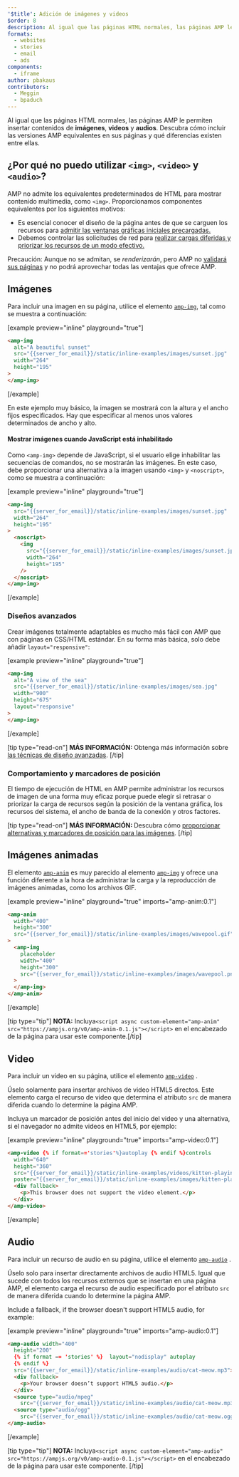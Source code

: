 ```yaml
---
'$title': Adición de imágenes y videos
$order: 8
description: Al igual que las páginas HTML normales, las páginas AMP le permiten insertar contenidos de imágenes, videos y  audios. Descubra cómo...
formats:
  - websites
  - stories
  - email
  - ads
components:
  - iframe
author: pbakaus
contributors:
  - Meggin
  - bpaduch
---
```


Al igual que las páginas HTML normales, las páginas AMP le permiten insertar contenidos de **imágenes**, **videos** y **audios**. Descubra cómo incluir las versiones AMP equivalentes en sus páginas y qué diferencias existen entre ellas.

## ¿Por qué no puedo utilizar <code>&lt;img></code>, <code>&lt;video></code> y <code>&lt;audio></code>?

AMP no admite los equivalentes predeterminados de HTML para mostrar contenido multimedia, como `<img>`. Proporcionamos componentes equivalentes por los siguientes motivos:

- Es esencial conocer el diseño de la página antes de que se carguen los recursos para [admitir las ventanas gráficas iniciales precargadas.](../../../../about/how-amp-works.html#size-all-resources-statically)
- Debemos controlar las solicitudes de red para [realizar cargas diferidas y priorizar los recursos de un modo efectivo.](../../../../about/how-amp-works.html#prioritize-resource-loading)

Precaución: Aunque no se admitan, se _renderizarán_, pero AMP no [validará sus páginas](../../../../documentation/guides-and-tutorials/learn/validation-workflow/validate_amp.md) y no podrá aprovechar todas las ventajas que ofrece AMP.

## Imágenes

Para incluir una imagen en su página, utilice el elemento [`amp-img`](../../../../documentation/components/reference/amp-img.md), tal como se muestra a continuación:

[example preview="inline" playground="true"]

```html
<amp-img
  alt="A beautiful sunset"
  src="{{server_for_email}}/static/inline-examples/images/sunset.jpg"
  width="264"
  height="195"
>
</amp-img>
```

[/example]

En este ejemplo muy básico, la imagen se mostrará con la altura y el ancho fijos especificados. Hay que especificar al menos unos valores determinados de ancho y alto.

#### Mostrar imágenes cuando JavaScript está inhabilitado

Como `<amp-img>` depende de JavaScript, si el usuario elige inhabilitar las secuencias de comandos, no se mostrarán las imágenes. En este caso, debe proporcionar una alternativa a la imagen usando `<img>` y `<noscript>`, como se muestra a continuación:

[example preview="inline" playground="true"]

```html
<amp-img
  src="{{server_for_email}}/static/inline-examples/images/sunset.jpg"
  width="264"
  height="195"
>
  <noscript>
    <img
      src="{{server_for_email}}/static/inline-examples/images/sunset.jpg"
      width="264"
      height="195"
    />
  </noscript>
</amp-img>
```

[/example]

### Diseños avanzados

Crear imágenes totalmente adaptables es mucho más fácil con AMP que con páginas en CSS/HTML estándar. En su forma más básica, solo debe añadir `layout="responsive"`:

[example preview="inline" playground="true"]

```html
<amp-img
  alt="A view of the sea"
  src="{{server_for_email}}/static/inline-examples/images/sea.jpg"
  width="900"
  height="675"
  layout="responsive"
>
</amp-img>
```

[/example]

[tip type="read-on"] <strong>MÁS INFORMACIÓN: </strong> Obtenga más información sobre [las técnicas de diseño avanzadas](../../../../documentation/guides-and-tutorials/develop/style_and_layout/control_layout.md). [/tip]

### Comportamiento y marcadores de posición

El tiempo de ejecución de HTML en AMP permite administrar los recursos de imagen de una forma muy eficaz porque puede elegir si retrasar o priorizar la carga de recursos según la posición de la ventana gráfica, los recursos del sistema, el ancho de banda de la conexión y otros factores.

[tip type="read-on"] <strong>MÁS INFORMACIÓN: </strong> Descubra cómo [proporcionar alternativas y marcadores de posición para las imágenes](../../../../documentation/guides-and-tutorials/develop/style_and_layout/placeholders.md). [/tip]

## Imágenes animadas

El elemento [`amp-anim`](../../../../documentation/components/reference/amp-anim.md) es muy parecido al elemento [`amp-img`](../../../../documentation/components/reference/amp-img.md) y ofrece una función diferente a la hora de administrar la carga y la reproducción de imágenes animadas, como los archivos GIF.

[example preview="inline" playground="true" imports="amp-anim:0.1"]

```html
<amp-anim
  width="400"
  height="300"
  src="{{server_for_email}}/static/inline-examples/images/wavepool.gif"
>
  <amp-img
    placeholder
    width="400"
    height="300"
    src="{{server_for_email}}/static/inline-examples/images/wavepool.png"
  >
  </amp-img>
</amp-anim>
```

[/example]

[tip type="tip"] <strong>NOTA:</strong> Incluya`<script async custom-element="amp-anim" src="https://ampjs.org/v0/amp-anim-0.1.js"></script>` en el encabezado de la página para usar este componente.[/tip]

## Video

Para incluir un video en su página, utilice el elemento [`amp-video`](../../../../documentation/components/reference/amp-video.md) .

Úselo solamente para insertar archivos de video HTML5 directos. Este elemento carga el recurso de video que determina el atributo `src` de manera diferida cuando lo determine la página AMP.

Incluya un marcador de posición antes del inicio del video y una alternativa, si el navegador no admite videos en HTML5, por ejemplo:

[example preview="inline" playground="true" imports="amp-video:0.1"]

```html
<amp-video {% if format=='stories'%}autoplay {% endif %}controls
  width="640"
  height="360"
  src="{{server_for_email}}/static/inline-examples/videos/kitten-playing.mp4"
  poster="{{server_for_email}}/static/inline-examples/images/kitten-playing.png">
  <div fallback>
    <p>This browser does not support the video element.</p>
  </div>
</amp-video>
```

[/example]

## Audio

Para incluir un recurso de audio en su página, utilice el elemento [`amp-audio`](../../../../documentation/components/reference/amp-audio.md) .

Úselo solo para insertar directamente archivos de audio HTML5. Igual que sucede con todos los recursos externos que se insertan en una página AMP, el elemento carga el recurso de audio especificado por el atributo `src` de manera diferida cuando lo determine la página AMP.

Include a fallback, if the browser doesn't support HTML5 audio, for example:

[example preview="inline" playground="true" imports="amp-audio:0.1"]

```html
<amp-audio width="400"
  height="200"
  {% if format == 'stories' %}  layout="nodisplay" autoplay
  {% endif %}
  src="{{server_for_email}}/static/inline-examples/audio/cat-meow.mp3">
  <div fallback>
    <p>Your browser doesn’t support HTML5 audio.</p>
  </div>
  <source type="audio/mpeg"
    src="{{server_for_email}}/static/inline-examples/audio/cat-meow.mp3">
  <source type="audio/ogg"
    src="{{server_for_email}}/static/inline-examples/audio/cat-meow.ogg">
</amp-audio>
```

[/example]

[tip type="tip"] <strong>NOTA:</strong> Incluya`<script async custom-element="amp-audio" src="https://ampjs.org/v0/amp-audio-0.1.js"></script>` en el encabezado de la página para usar este componente. [/tip]
